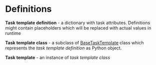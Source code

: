 # Definitions

__Task template definition__ - a dictionary with task attributes. Definitions might contain placeholders
which will be replaced with actual values in runtime

__Task template class__ - a subclass of [BaseTaskTemplate](../src/taskcask/task_templates/task_template.py)
class which represents the _task template definition_ as Python object.

__Task template__ - an instance of _task template class_
